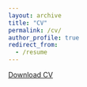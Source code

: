 ```yaml
---
layout: archive
title: "CV"
permalink: /cv/
author_profile: true
redirect_from:
  - /resume
---
```


[Download CV](http://sbaum95.github.io/files/cv.pdf)
